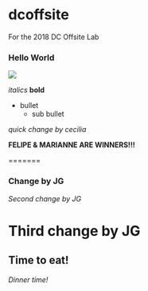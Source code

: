 # dcoffsite
For the 2018 DC Offsite Lab

### Hello World

![](https://raw.githubusercontent.com/hearsttv/dcoffsite/master/unicorn.gif)

*italics*
**bold**
- bullet
  - sub bullet
  
*quick change by cecilia*


**FELIPE & MARIANNE ARE WINNERS!!!**

=======
### Change by JG

*Second change by JG*

# Third change by JG

## Time to eat!

*Dinner time!* 
